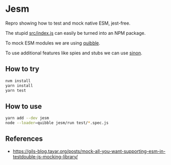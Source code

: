 # Jesm

Repro showing how to test and mock native ESM, jest-free.

The stupid [src/index.js](src/index.js) can easily be turned into an NPM package. 

To mock ESM modules we are using [quibble](https://www.npmjs.com/package/quibble).

To use additional features like spies and stubs we can use [sinon](https://sinonjs.org/releases/v12.0.1/). 

## How to try

```sh
nvm install
yarn install
yarn test
```

## How to use

```sh
yarn add --dev jesm
node --loader=quibble jesm/run test/*.spec.js
```

## References
- <https://gils-blog.tayar.org/posts/mock-all-you-want-supporting-esm-in-testdouble-js-mocking-library/>
